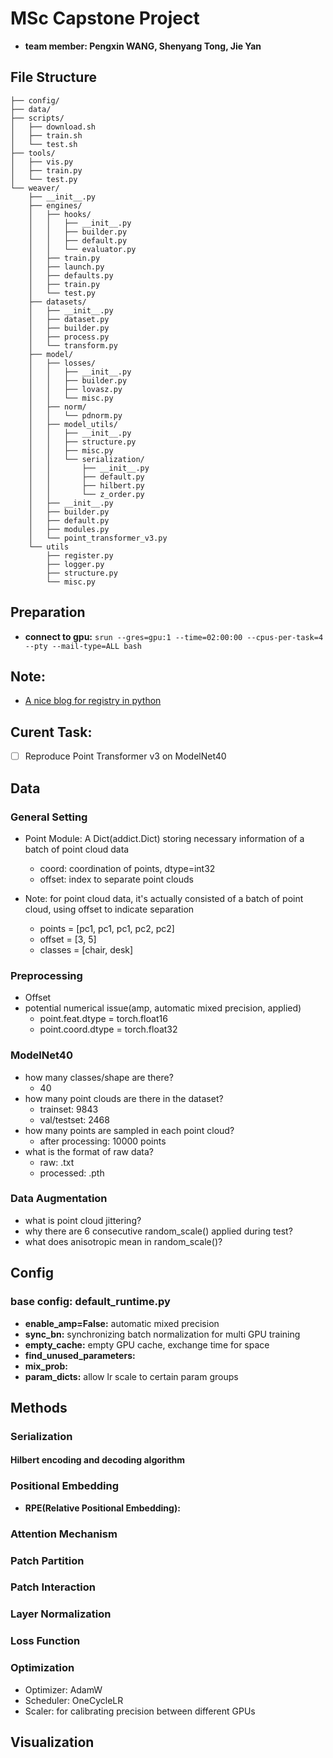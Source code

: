 # MSc Capstone Project
- **team member: Pengxin WANG, Shenyang Tong, Jie Yan**

## File Structure
```
├── config/
├── data/
├── scripts/
│   ├── download.sh
│   ├── train.sh
│   └── test.sh 
├── tools/
│   ├── vis.py
│   ├── train.py
│   └── test.py
└── weaver/   
    ├── __init__.py
    ├── engines/
    │   ├── hooks/
    │   │   ├── __init__.py
    │   │   ├── builder.py
    │   │   ├── default.py
    │   │   └── evaluator.py 
    │   ├── train.py
    │   ├── launch.py
    │   ├── defaults.py
    │   ├── train.py
    │   └── test.py 
    ├── datasets/
    │   ├── __init__.py
    │   ├── dataset.py
    │   ├── builder.py
    │   ├── process.py
    │   └── transform.py
    ├── model/
    │   ├── losses/
    │   │   ├── __init__.py
    │   │   ├── builder.py
    │   │   ├── lovasz.py
    │   │   └── misc.py 
    │   ├── norm/
    │   │   └── pdnorm.py 
    │   ├── model_utils/
    │   │   ├── __init__.py
    │   │   ├── structure.py
    │   │   ├── misc.py
    │   │   └── serialization/
    │   │       ├── __init__.py
    │   │       ├── default.py
    │   │       ├── hilbert.py
    │   │       └── z_order.py 
    │   ├── __init__.py
    │   ├── builder.py
    │   ├── default.py
    │   ├── modules.py
    │   └── point_transformer_v3.py
    └── utils
        ├── register.py
        ├── logger.py
        ├── structure.py
        └── misc.py
```

## Preparation
- **connect to gpu:** `srun --gres=gpu:1 --time=02:00:00 --cpus-per-task=4 --pty --mail-type=ALL bash`

## Note:
- [A nice blog for registry in python](https://blog.csdn.net/weixin_44878336/article/details/133887655)

## Curent Task:
- [ ] Reproduce Point Transformer v3 on ModelNet40

## Data

### General Setting
- Point Module: A Dict(addict.Dict) storing necessary information of a batch of point cloud data 
    - coord: coordination of points, dtype=int32
    - offset: index to separate point clouds

- Note: for point cloud data, it's actually consisted of a batch of point cloud, using offset to indicate separation
    - points = [pc1, pc1, pc1, pc2, pc2]
    - offset = [3, 5]
    - classes = [chair, desk]

### Preprocessing
- Offset
- potential numerical issue(amp, automatic mixed precision, applied)
    - point.feat.dtype = torch.float16
    - point.coord.dtype = torch.float32

### ModelNet40
- how many classes/shape are there?
    - 40
- how many point clouds are there in the dataset?
    - trainset: 9843
    - val/testset: 2468
- how many points are sampled in each point cloud?
    - after processing: 10000 points
- what is the format of raw data?
    - raw: .txt
    - processed: .pth

### Data Augmentation
- what is point cloud jittering?
- why there are 6 consecutive random_scale() applied during test?
- what does anisotropic mean in random_scale()?

## Config
### base config: default_runtime.py
- **enable_amp=False:** automatic mixed precision
- **sync_bn:** synchronizing batch normalization for multi GPU training
- **empty_cache:** empty GPU cache, exchange time for space
- **find_unused_parameters:**
- **mix_prob:**
- **param_dicts:** allow lr scale to certain param groups

## Methods
### Serialization
#### Hilbert encoding and decoding algorithm

### Positional Embedding
- **RPE(Relative Positional Embedding):**

### Attention Mechanism

### Patch Partition

### Patch Interaction

### Layer Normalization

### Loss Function

### Optimization
- Optimizer: AdamW
- Scheduler: OneCycleLR
- Scaler: for calibrating precision between different GPUs

## Visualization